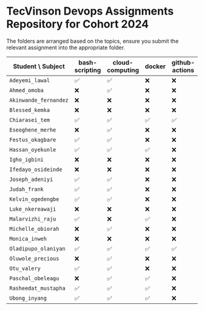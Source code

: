 # TecVinson Devops Assignments Repository for Cohort 2024

The folders are arranged based on the topics, ensure you submit the relevant assignment into the appropriate folder.

<!-- SUBMISSION BOARD START -->

| Student \ Subject     | bash-scripting | cloud-computing | docker | github-actions | iac | kubernetes | monitoring |
| --------------------- | -------------- | --------------- | ------ | -------------- | --- | ---------- | ---------- |
| `Adeyemi_lawal`       | ✅             | ✅              | ❌     | ❌             | ❌  | ❌         | ❌         |
| `Ahmed_omoba`         | ❌             | ✅              | ❌     | ❌             | ❌  | ❌         | ❌         |
| `Akinwande_fernandez` | ❌             | ❌              | ❌     | ❌             | ❌  | ❌         | ❌         |
| `Blessed_kemka`       | ❌             | ❌              | ❌     | ❌             | ❌  | ❌         | ❌         |
| `Chiarasei_tem`       | ✅             | ✅              | ✅     | ✅             | ✅  | ✅         | ❌         |
| `Eseoghene_merhe`     | ❌             | ✅              | ❌     | ❌             | ❌  | ❌         | ❌         |
| `Festus_okagbare`     | ✅             | ✅              | ❌     | ❌             | ❌  | ✅         | ❌         |
| `Hassan_oyekunle`     | ✅             | ✅              | ✅     | ❌             | ❌  | ✅         | ❌         |
| `Igho_igbini`         | ❌             | ❌              | ❌     | ❌             | ❌  | ✅         | ❌         |
| `Ifedayo_osideinde`   | ❌             | ❌              | ❌     | ❌             | ❌  | ✅         | ❌         |
| `Joseph_adeniyi`      | ✅             | ✅              | ❌     | ❌             | ❌  | ✅         | ❌         |
| `Judah_frank`         | ✅             | ✅              | ❌     | ❌             | ❌  | ❌         | ❌         |
| `Kelvin_ogedengbe`    | ✅             | ✅              | ❌     | ❌             | ❌  | ✅         | ❌         |
| `Luke_nkereawaji`     | ❌             | ❌              | ❌     | ❌             | ❌  | ❌         | ❌         |
| `Malarvizhi_raju`     | ✅             | ❌              | ✅     | ❌             | ❌  | ✅         | ❌         |
| `Michelle_obiorah`    | ❌             | ✅              | ❌     | ❌             | ❌  | ❌         | ❌         |
| `Monica_inweh`        | ❌             | ❌              | ❌     | ❌             | ❌  | ❌         | ❌         |
| `Oladipupo_olaniyan`  | ✅             | ✅              | ✅     | ✅             | ❌  | ✅         | ❌         |
| `Oluwole_precious`    | ❌             | ✅              | ❌     | ❌             | ❌  | ❌         | ❌         |
| `Otu_valery`          | ✅             | ✅              | ❌     | ❌             | ❌  | ✅         | ❌         |
| `Paschal_obeleagu`    | ❌             | ✅              | ✅     | ❌             | ❌  | ❌         | ❌         |
| `Rasheedat_mustapha`  | ✅             | ✅              | ✅     | ❌             | ❌  | ✅         | ❌         |
| `Ubong_inyang`        | ✅             | ✅              | ✅     | ❌             | ❌  | ✅         | ❌         |

<!-- SUBMISSION BOARD END -->
